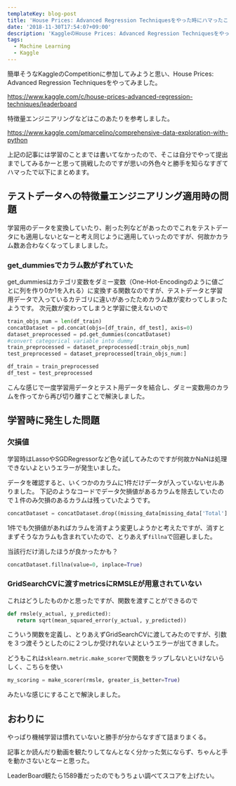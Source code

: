 ```yaml
---
templateKey: blog-post
title: 'House Prices: Advanced Regression Techniquesをやった時にハマったこと'
date: '2018-11-30T17:54:07+09:00'
description: 'KaggleのHouse Prices: Advanced Regression Techniquesをやった時にハマったことのメモです'
tags:
  - Machine Learning
  - Kaggle
---
```

簡単そうなKaggleのCompetitionに参加してみようと思い、House Prices: Advanced Regression Techniquesをやってみました。

<https://www.kaggle.com/c/house-prices-advanced-regression-techniques/leaderboard>

特徴量エンジニアリングなどはこのあたりを参考しました。

<https://www.kaggle.com/pmarcelino/comprehensive-data-exploration-with-python>

上記の記事には学習のことまでは書いてなかったので、そこは自分でやって提出までしてみるかーと思って挑戦したのですが思いの外色々と勝手を知らなすぎてハマったで以下にまとめます。



## テストデータへの特徴量エンジニアリング適用時の問題

学習用のデータを変換していたり、削った列などがあったのでこれをテストデータにも適用しないとなーと考え同じように適用していったのですが、何故かカラム数あ合わなくなってしましました。

### get_dummiesでカラム数がずれていた
get_dummiesはカテゴリ変数をダミー変数（One-Hot-Encodingのように値ごとに列を作り0か1を入れる）に変換する関数なのですが、テストデータと学習用データで入っているカテゴリに違いがあったためカラム数が変わってしまったようです。
次元数が変わってしまうと学習に使えないので
```python
train_objs_num = len(df_train) 
concatDataset = pd.concat(objs=[df_train, df_test], axis=0) 
dataset_preprocessed = pd.get_dummies(concatDataset) 
#convert categorical variable into dummy
train_preprocessed = dataset_preprocessed[:train_objs_num] 
test_preprocessed = dataset_preprocessed[train_objs_num:] 

df_train = train_preprocessed
df_test = test_preprocessed
```
こんな感じで一度学習用データとテスト用データを結合し、ダミー変数用のカラムを作ってから再び切り離すことで解決しました。

## 学習時に発生した問題


### 欠損値

学習時はLassoやSGDRegressorなど色々試してみたのですが何故かNaNは処理できないよというエラーが発生いました。

データを確認すると、いくつかのカラムに1件だけデータが入っていないセルありました。
下記のようなコードでデータ欠損値があるカラムを除去していたので１件のみ欠損のあるカラムは残っていたようです。

```python
concatDataset = concatDataset.drop((missing_data[missing_data['Total'] > 1]).index,1)
```

1件でも欠損値があればカラムを消すよう変更しようかと考えたですが、消すとまずそうなカラムも含まれていたので、とりあえず`fillna`で回避しました。

当該行だけ消したほうが良かったかも？

```python
concatDataset.fillna(value=0, inplace=True)
```

### GridSearchCVに渡すmetricsにRMSLEが用意されていない

これはどうしたものかと思ったですが、関数を渡すことができるので

```python
def rmsle(y_actual, y_predicted):
   return sqrt(mean_squared_error(y_actual, y_predicted))
```

こういう関数を定義し、とりあえずGridSearchCVに渡してみたのですが、引数を３つ渡そうとしたのに２つしか受けれないよというエラーが出てきました。

どうもこれは`sklearn.metric.make_scorer`で関数をラップしないといけないらしく、こちらを使い

```python
my_scoring = make_scorer(rmsle, greater_is_better=True)
```

みたいな感じにすることで解決しました。


## おわりに

やっぱり機械学習は慣れていないと勝手が分からなすぎて詰まりまくる。

記事とか読んだり動画を観たりしてなんとなく分かった気にならず、ちゃんと手を動かさないとなーと思った。

LeaderBoard観たら1589番だったのでもうちょい調べてスコアを上げたい。
